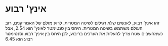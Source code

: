 # אינץ' רבוע

זהו אינץ' רבוע, לאנשים שלא רגילים לשיטה המטרית. לרוע מזלם של האמריקנים, רוב
העולם משתמש בשיטה המטרית. היחס בין סנטימטר לאינץ' הוא 2.54, אבל כשמחשבים שטח
צריך להעלות את הערכים בריבוע, לכן היחס בין אינץ' רבוע וסנטימטר רבוע הוא 6.45
